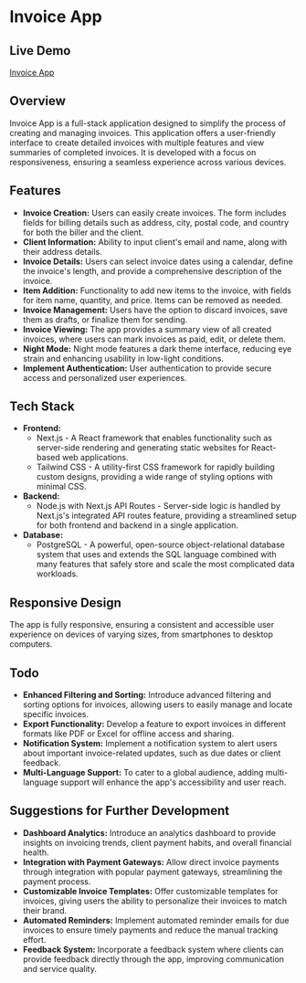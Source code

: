 # Invoice App

## Live Demo

<a href="https://invoice-app.eestaniel.com" target="_blank">Invoice App</a>


## Overview
Invoice App is a full-stack application designed to simplify the process of creating and managing invoices. This application offers a user-friendly interface to create detailed invoices with multiple features and view summaries of completed invoices. It is developed with a focus on responsiveness, ensuring a seamless experience across various devices.


## Features
- **Invoice Creation:** Users can easily create invoices. The form includes fields for billing details such as address, city, postal code, and country for both the biller and the client.
- **Client Information:** Ability to input client's email and name, along with their address details.
- **Invoice Details:** Users can select invoice dates using a calendar, define the invoice's length, and provide a comprehensive description of the invoice.
- **Item Addition:** Functionality to add new items to the invoice, with fields for item name, quantity, and price. Items can be removed as needed.
- **Invoice Management:** Users have the option to discard invoices, save them as drafts, or finalize them for sending.
- **Invoice Viewing:** The app provides a summary view of all created invoices, where users can mark invoices as paid, edit, or delete them.
- **Night Mode:** Night mode features a dark theme interface, reducing eye strain and enhancing usability in low-light conditions.
- **Implement Authentication:** User authentication to provide secure access and personalized user experiences.


## Tech Stack
- **Frontend:** 
  - Next.js - A React framework that enables functionality such as server-side rendering and generating static websites for React-based web applications.
  - Tailwind CSS - A utility-first CSS framework for rapidly building custom designs, providing a wide range of styling options with minimal CSS.
- **Backend:** 
  - Node.js with Next.js API Routes - Server-side logic is handled by Next.js's integrated API routes feature, providing a streamlined setup for both frontend and backend in a single application.
- **Database:** 
  - PostgreSQL - A powerful, open-source object-relational database system that uses and extends the SQL language combined with many features that safely store and scale the most complicated data workloads.

## Responsive Design
The app is fully responsive, ensuring a consistent and accessible user experience on devices of varying sizes, from smartphones to desktop computers.

## Todo
- **Enhanced Filtering and Sorting:** Introduce advanced filtering and sorting options for invoices, allowing users to easily manage and locate specific invoices.
- **Export Functionality:** Develop a feature to export invoices in different formats like PDF or Excel for offline access and sharing.
- **Notification System:** Implement a notification system to alert users about important invoice-related updates, such as due dates or client feedback.
- **Multi-Language Support:** To cater to a global audience, adding multi-language support will enhance the app's accessibility and user reach.

## Suggestions for Further Development
- **Dashboard Analytics:** Introduce an analytics dashboard to provide insights on invoicing trends, client payment habits, and overall financial health.
- **Integration with Payment Gateways:** Allow direct invoice payments through integration with popular payment gateways, streamlining the payment process.
- **Customizable Invoice Templates:** Offer customizable templates for invoices, giving users the ability to personalize their invoices to match their brand.
- **Automated Reminders:** Implement automated reminder emails for due invoices to ensure timely payments and reduce the manual tracking effort.
- **Feedback System:** Incorporate a feedback system where clients can provide feedback directly through the app, improving communication and service quality.
